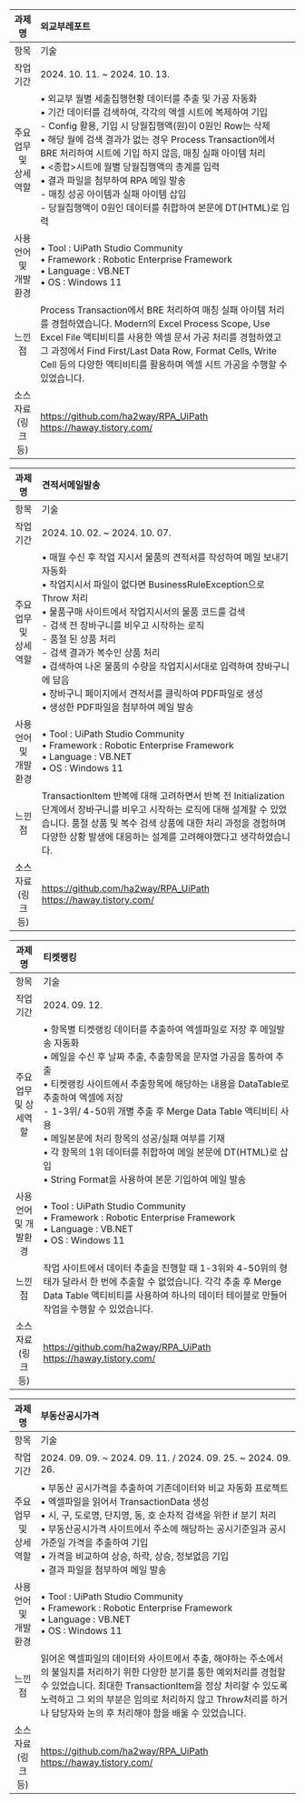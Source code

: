 | 과제명 | 외교부레포트 |
|:---:|:---|
| 항목 | 기술 |
| 작업기간 | 2024. 10. 11. ~ 2024. 10. 13. |
| 주요업무 및 상세역할 | • 외교부 월별 세출집행현황 데이터를 추출 및 가공 자동화<br>• 기간 데이터를 검색하여, 각각의 엑셀 시트에 복제하여 기입<br> - Config 활용, 기입 시 당월집행액(원)이 0원인 Row는 삭제<br>• 해당 월에 검색 결과가 없는 경우 Process Transaction에서 BRE 처리하여 시트에 기입 하지 않음, 매칭 실패 아이템 처리<br>• <종합>시트에 월별 당월집행액의 총계를 입력<br>• 결과 파일을 첨부하여 RPA 메일 발송<br> - 매칭 성공 아이템과 실패 아이템 삽입<br> - 당월집행액이 0원인 데이터를 취합하여 본문에 DT(HTML)로 입력 |
| 사용언어 및 개발환경 | • Tool : UiPath Studio Community<br>• Framework : Robotic Enterprise Framework<br>• Language : VB.NET<br>• OS : Windows 11 |
| 느낀점 | Process Transaction에서 BRE 처리하여 매칭 실패 아이템 처리를 경험하였습니다. Modern의 Excel Process Scope, Use Excel File 액티비티를 사용한 엑셀 문서 가공 처리를 경험하였고 그 과정에서 Find First/Last Data Row, Format Cells, Write Cell 등의 다양한 액티비티를 활용하며 엑셀 시트 가공을 수행할 수 있었습니다. |
| 소스자료(링크 등) | https://github.com/ha2way/RPA_UiPath<br>https://haway.tistory.com/ |


| 과제명 | 견적서메일발송 |
|:---:|:---|
| 항목 | 기술 |
| 작업기간 | 2024. 10. 02. ~ 2024. 10. 07. |
| 주요업무 및 상세역할 | • 매월 수신 후 작업 지시서 물품의 견적서를 작성하여 메일 보내기 자동화<br>• 작업지시서 파일이 없다면 BusinessRuleException으로 Throw 처리<br>• 물품구매 사이트에서 작업지시서의 물품 코드를 검색<br>- 검색 전 장바구니를 비우고 시작하는 로직<br>- 품절 된 상품 처리<br>- 검색 결과가 복수인 상품 처리<br>• 검색하여 나온 물품의 수량을 작업지시서대로 입력하여 장바구니에 담음<br>• 장바구니 페이지에서 견적서를 클릭하여 PDF파일로 생성<br>• 생성한 PDF파일을 첨부하여 메일 발송 |
| 사용언어 및 개발환경 | • Tool : UiPath Studio Community<br>• Framework : Robotic Enterprise Framework<br>• Language : VB.NET<br>• OS : Windows 11 |
| 느낀점 | TransactionItem 반복에 대해 고려하면서 반복 전 Initialization 단계에서 장바구니를 비우고 시작하는 로직에 대해 설계할 수 있었습니다. 품절 상품 및 복수 검색 상품에 대한 처리 과정을 경험하며 다양한 상황 발생에 대응하는 설계를 고려해야했다고 생각하였습니다. |
| 소스자료(링크 등) | https://github.com/ha2way/RPA_UiPath<br>https://haway.tistory.com/ |

| 과제명 | 티켓랭킹 |
|:---:|:---|
| 항목 | 기술 |
| 작업기간 | 2024. 09. 12. |
| 주요업무 및 상세역할 | • 항목별 티켓랭킹 데이터를 추출하여 엑셀파일로 저장 후 메일발송 자동화<br>• 메일을 수신 후 날짜 추출, 추출항목을 문자열 가공을 통하여 추출<br>• 티켓랭킹 사이트에서 추출항목에 해당하는 내용을 DataTable로 추출하여 엑셀에 저장<br>- 1-3위/ 4-50위 개별 추출 후 Merge Data Table 액티비티 사용<br>• 메일본문에 처리 항목의 성공/실패 여부를 기재<br>• 각 항목의 1위 데이터를 취합하여 메일 본문에 DT(HTML)로 삽입<br>• String Format을 사용하여 본문 기입하여 메일 발송 |
| 사용언어 및 개발환경 | • Tool : UiPath Studio Community<br>• Framework : Robotic Enterprise Framework<br>• Language : VB.NET<br>• OS : Windows 11 |
| 느낀점 | 작업 사이트에서 데이터 추출을 진행할 때 1-3위와 4-50위의 형태가 달라서 한 번에 추출할 수 없었습니다. 각각 추출 후 Merge Data Table 액티비티를 사용하여 하나의 데이터 테이블로 만들어 작업을 수행할 수 있었습니다. |
| 소스자료(링크 등) | https://github.com/ha2way/RPA_UiPath<br>https://haway.tistory.com/ |

| 과제명 | 부동산공시가격 |
|:---:|:---|
| 항목 | 기술 |
| 작업기간 | 2024. 09. 09. ~ 2024. 09. 11. / 2024. 09. 25. ~ 2024. 09. 26. |
| 주요업무 및 상세역할 | • 부동산 공시가격을 추출하여 기존데이터와 비교 자동화 프로젝트<br>• 엑셀파일을 읽어서 TransactionData 생성<br>• 시, 구, 도로명, 단지명, 동, 호 순차적 검색을 위한 if 분기 처리<br>• 부동산공시가격 사이트에서 주소에 해당하는 공시기준일과 공시가준일 가격을 추출하여 기입<br>• 가격을 비교하여 상승, 하락, 상승, 정보없음 기입<br>• 결과 파일을 첨부하여 메일 발송 |
| 사용언어 및 개발환경 | • Tool : UiPath Studio Community<br>• Framework : Robotic Enterprise Framework<br>• Language : VB.NET<br>• OS : Windows 11 |
| 느낀점 | 읽어온 엑셀파일의 데이터와 사이트에서 추출, 해야하는 주소에서의 불일치를 처리하기 위한 다양한 분기를 통한 예외처리를 경험할 수 있었습니다. 최대한 TransactionItem을 정상 처리할 수 있도록 노력하고 그 외의 부분은 임의로 처리하지 않고 Throw처리를 하거나 담당자와 논의 후 처리해야 함을 배울 수 있었습니다. |
| 소스자료(링크 등) | https://github.com/ha2way/RPA_UiPath<br>https://haway.tistory.com/ |

